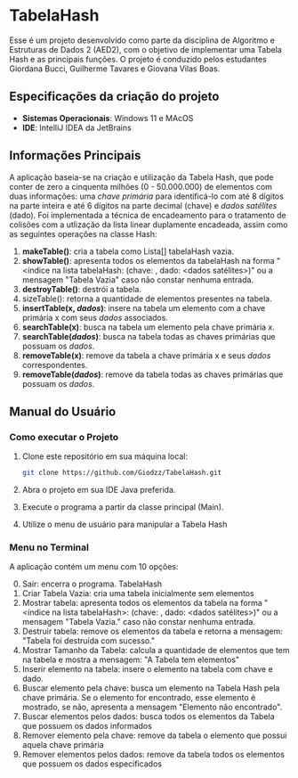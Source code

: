 # TabelaHash
Esse é um projeto desenvolvido como parte da disciplina de Algoritmo e Estruturas de Dados 2 (AED2), com o objetivo de implementar uma Tabela Hash e as principais funções. O projeto é conduzido pelos estudantes Giordana Bucci, Guilherme Tavares e Giovana Vilas Boas.

## Especificações da criação do projeto

- **Sistemas Operacionais**: Windows 11 e MAcOS
- **IDE**: IntelliJ IDEA da JetBrains

## Informações Principais

A aplicação baseia-se na criação e utilização da Tabela Hash, que pode conter de zero a cinquenta milhões (0 - 50.000.000) de elementos com duas informações: uma *chave primária* para identificá-lo com até 8 dígitos na parte inteira e até 6 dígitos na parte decimal (chave) e *dados satélites* (dado). Foi implementada a técnica de encadeamento para o tratamento de colisões com a utlização da lista linear duplamente encadeada, assim como as seguintes operações na classe Hash:

1. **makeTable()**: cria a tabela como Lista[] tabelaHash vazia.
2. **showTable()**: apresenta todos os elementos da tabelaHash na forma "<índice na lista tabelaHash: (chave: <chave do elemento>, dado: <dados satélites>)" ou a mensagem "Tabela Vazia" caso não constar nenhuma entrada.
3. **destroyTable()**: destrói a tabela.
4. sizeTable(): retorna a quantidade de elementos presentes na tabela.
5. **insertTable(x, *dados*)**: insere na tabela um elemento com a chave primária x com seus *dados* associados.
6. **searchTable(x)**: busca na tabela um elemento pela chave primária x.
7. **searchTable(*dados*)**: busca na tabela todas as chaves primárias que possuam os *dados*.
8. **removeTable(x)**: remove da tabela a chave primária x e seus *dados* correspondentes.
9. **removeTable(*dados*)**: remove da tabela todas as chaves primárias que possuam os *dados*.

## Manual do Usuário

### Como executar o Projeto
1. Clone este repositório em sua máquina local:

   ```bash
   git clone https://github.com/Giodzz/TabelaHash.git
2. Abra o projeto em sua IDE Java preferida.
3. Execute o programa a partir da classe principal (Main).
4. Utilize o menu de usuário para manipular a Tabela Hash


### Menu no Terminal
A aplicação contém um menu com 10 opções:

0. Sair: encerra o programa.
   TabelaHash
1. Criar Tabela Vazia: cria uma tabela inicialmente sem elementos
2. Mostrar tabela: apresenta todos os elementos da tabela na forma "<índice na lista tabelaHash>: (chave: <chave do elemento>, dado: <dados satélites>)" ou a mensagem "Tabela Vazia." caso não constar nenhuma entrada.
3. Destruir tabela: remove os elementos da tabela e retorna a mensagem: "Tabela foi destruída com sucesso."
4. Mostrar Tamanho da Tabela: calcula a quantidade de elementos que tem na tabela e mostra a mensagem:
   "A Tabela tem <quantidade de elementos> elementos"
5. Inserir elemento na tabela: insere o elemento na tabela com chave e dado.
6. Buscar elemento pela chave: busca um elemento na Tabela Hash pela chave primária. Se o elemento for encontrado, esse elemento é mostrado, se não, apresenta a mensagem "Elemento não encontrado".
7. Buscar elementos pelos dados: busca todos os elementos da Tabela que possuem os dados informados
8. Remover elemento pela chave: remove da tabela o elemento que possui aquela chave primária
9. Remover elementos pelos dados: remove da tabela todos os elementos que possuem os dados especificados


